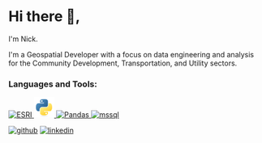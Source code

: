 # Hi there 👋,  
I'm Nick.  
  
I'm a Geospatial Developer with a focus on data engineering and analysis for the Community Development, Transportation, and Utility sectors.

<h3 align="left">Languages and Tools:</h3>
<p align="left"><a href="https://www.esri.com/en-us/home" target="_blank" rel="noreferrer"> <img src="https://www.esri.com/content/dam/esrisites/en-us/common/icons/product-logos/ArcGIS-Enterprise.png" alt="ESRI" width="40" height="40"/> </a><a href="https://www.python.org" target="_blank" rel="noreferrer"> <img src="https://raw.githubusercontent.com/devicons/devicon/master/icons/python/python-original.svg" alt="python" width="40" height="40"/> </a> <a href="https://pandas.pydata.org/docs/index.html" target="_blank" rel="noreferrer"> <img src="https://pandas.pydata.org/static/img/pandas_mark.svg" alt="Pandas" width="40" height="40"/> </a> <a href="https://www.microsoft.com/en-us/sql-server" target="_blank" rel="noreferrer"> <img src="https://www.svgrepo.com/show/303229/microsoft-sql-server-logo.svg" alt="mssql" width="40" height="40"/> </a>


[<img src='https://cdn.jsdelivr.net/npm/simple-icons@3.0.1/icons/github.svg' alt='github' height='40'>](https://github.com/n-skinner)  [<img src='https://cdn.jsdelivr.net/npm/simple-icons@3.0.1/icons/linkedin.svg' alt='linkedin' height='40'>](https://www.linkedin.com/in/nickaskinner/)  

